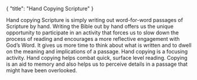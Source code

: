 { "title": "Hand Copying Scripture" }

Hand copying Scripture is simply writing out word-for-word passages of
Scripture by hand.  Writing the Bible out by hand offers us the unique
opportunity to participate in an activity that forces us to slow down the
process of reading and encourages a more reflective engagement with God’s Word.
It gives us more time to think about what is written and to dwell on the
meaning and implications of a passage.  Hand copying is a focusing activity.
Hand copying helps combat quick, surface level reading.  Copying is an aid to
memory and also helps us to perceive details in a passage that might have been
overlooked.
